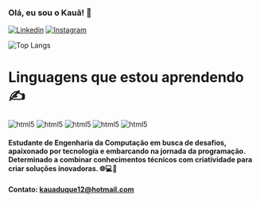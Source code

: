###  Olá, eu sou o Kauã! 👋

[![Linkedin](https://img.shields.io/badge/LinkedIn-0077B5?style=for-the-badge&logo=linkedin&logoColor=white)](https://www.linkedin.com/in/kauaduque) [![Instagram](https://img.shields.io/badge/Instagram-E4405F?style=for-the-badge&logo=instagram&logoColor=white)](https://www.instagram.com/kauaduq/)

![Top Langs](https://github-readme-stats.vercel.app/api/top-langs/?username=Kabolito&layout=compact)

# Linguagens que estou aprendendo ✍️

<div style="display: inline-block">
  <img align="center" alt="html5" src="https://img.shields.io/badge/Python-14354C?style=for-the-badge&logo=python&logoColor=white">
  <img align="center" alt="html5" src="https://img.shields.io/badge/HTML5-E34F26?style=for-the-badge&logo=html5&logoColor=white">
  <img align="center" alt="html5" src="https://img.shields.io/badge/CSS3-1572B6?style=for-the-badge&logo=css3&logoColor=white">
  <img align="center" alt="html5" src="https://img.shields.io/badge/JavaScript-F7DF1E?style=for-the-badge&logo=javascript&logoColor=black">
  <img align="center" alt="html5" src="https://img.shields.io/badge/MySQL-00000F?style=for-the-badge&logo=mysql&logoColor=white">  
</div>

#### Estudante de Engenharia da Computação em busca de desafios, apaixonado por tecnologia e embarcando na jornada da programação. Determinado a combinar conhecimentos técnicos com criatividade para criar soluções inovadoras. 🌐💻🔧

#### Contato: kauaduque12@hotmail.com
